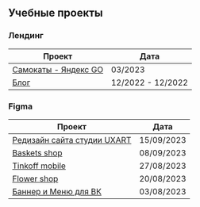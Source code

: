 ## Учебные проекты

### Лендинг
| Проект | Дата |
|--|--|
| <a href="http://kolmykoff.tilda.ws/page32252908.html">Cамокаты - Яндекс GO</a> | 03/2023 |
| <a href="https://kolmykov.github.io/Noemi/">Блог</a> | 12/2022 - 12/2022 |

### Figma
  
| Проект | Дата |
|--|--|
| <a href="https://www.figma.com/file/hy9DmWuCCmv0y7YjIn6qIH/UXART-New-site?type=design&node-id=0%3A1&mode=design&t=V6ZwPQalaSwyZ1QZ-1">Редизайн сайта студии UXART</a> | 15/09/2023 |
| <a href="https://www.figma.com/proto/3Mc6kKYD6WMgQ6579FfQjH/Homeworks-(08.09.23)?page-id=0%3A1&type=design&node-id=4-2&viewport=437%2C482%2C0.11&t=5dB67K91X0FazGg9-1&scaling=scale-down&starting-point-node-id=4%3A2&mode=design">Baskets shop</a> | 08/09/2023 |
| <a href="https://www.figma.com/proto/06UpZRSUSswhxGcBmbZq5C/Tinkoff-mobile-(27.08.23)?page-id=0%3A1&type=design&node-id=8-481&viewport=278%2C585%2C0.35&t=bs0gOPYMDMxsZQyi-1&scaling=scale-down&starting-point-node-id=1%3A469&mode=design">Tinkoff mobile</a> | 27/08/2023 |
| <a href="https://www.figma.com/proto/YXIdD9Z1yqqvUBbgfzqj4c/Homeworks-(20.08.23)?page-id=0%3A1&type=design&node-id=35-31&viewport=-3826%2C272%2C1.39&t=v8yI35rX5NUEPuOE-1&scaling=min-zoom&starting-point-node-id=54%3A496&mode=design">Flower shop</a> | 20/08/2023 |
| <a href="https://i.pinimg.com/originals/f0/b2/40/f0b240aff419973e78ba9a5e253b0811.png">Баннер и Меню для ВК</a> | 03/08/2023 |
